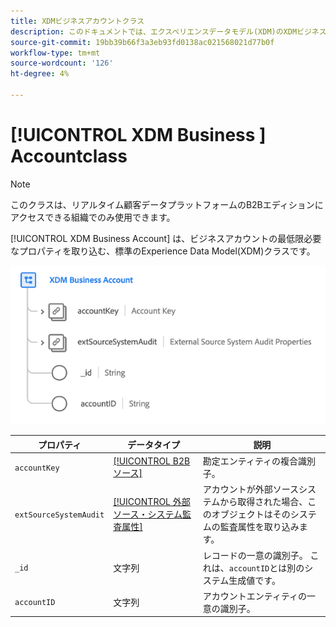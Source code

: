 ```yaml
---
title: XDMビジネスアカウントクラス
description: このドキュメントでは、エクスペリエンスデータモデル(XDM)のXDMビジネスアカウントクラスの概要を説明します。
source-git-commit: 19bb39b66f3a3eb93fd0138ac021568021d77b0f
workflow-type: tm+mt
source-wordcount: '126'
ht-degree: 4%

---
```


# [!UICONTROL XDM Business ] Accountclass

>[!NOTE]
>
>このクラスは、リアルタイム顧客データプラットフォームのB2Bエディションにアクセスできる組織でのみ使用できます。

[!UICONTROL XDM Business Account] は、ビジネスアカウントの最低限必要なプロパティを取り込む、標準のExperience Data Model(XDM)クラスです。

![](../../images/classes/b2b/business-account.png)

| プロパティ | データタイプ | 説明 |
| --- | --- | --- |
| `accountKey` | [[!UICONTROL B2Bソース]](../../data-types/b2b-source.md) | 勘定エンティティの複合識別子。 |
| `extSourceSystemAudit` | [[!UICONTROL 外部ソース・システム監査属性]](../../data-types/external-source-system-audit-attributes.md) | アカウントが外部ソースシステムから取得された場合、このオブジェクトはそのシステムの監査属性を取り込みます。 |
| `_id` | 文字列 | レコードの一意の識別子。 これは、`accountID`とは別のシステム生成値です。 |
| `accountID` | 文字列 | アカウントエンティティの一意の識別子。 |
